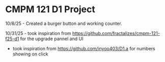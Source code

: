 # CMPM 121 D1 Project

10/8/25 - Created a burger button and working counter.

10/31/25 - took inspiration from <https://github.com/fractalizes/cmpm-121-f25-d1> for the upgrade pannel and UI

- took inspiration from <https://github.com/inyoo403/D1.a> for numbers showing on click
